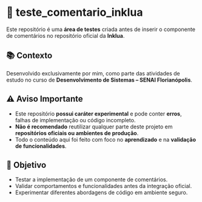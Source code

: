 # 🧪 teste_comentario_inklua

Este repositório é uma **área de testes** criada antes de inserir o componente de comentários no repositório oficial da **Inklua**.

## 📚 Contexto

Desenvolvido exclusivamente por mim, como parte das atividades de estudo no curso de **Desenvolvimento de Sistemas – SENAI Florianópolis**.

## ⚠️ Aviso Importante

- Este repositório **possui caráter experimental** e pode conter **erros**, falhas de implementação ou código incompleto.
- **Não é recomendado** reutilizar qualquer parte deste projeto em **repositórios oficiais ou ambientes de produção**.
- Todo o conteúdo aqui foi feito com foco no **aprendizado** e na **validação de funcionalidades**.

## 🎯 Objetivo

- Testar a implementação de um componente de comentários.
- Validar comportamentos e funcionalidades antes da integração oficial.
- Experimentar diferentes abordagens de código em ambiente seguro.
